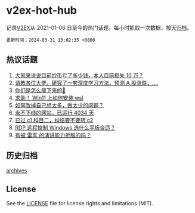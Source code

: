 # v2ex-hot-hub

 记录[V2EX](https://www.v2ex.com/)从 2021-01-06 日至今的热门话题。每小时抓取一次数据，按天[归档](archives)。

`更新时间：2024-03-31 13:02:35 +0800`

## 热议话题

1. [大家来说说目前炒币亏了多少钱，本人目前损失 10 万？](https://www.v2ex.com/t/1028441)
1. [请教各位大佬，研究了一套深度学习方法，预测 A 股涨跌，....](https://www.v2ex.com/t/1028472)
1. [你们是怎么瘦下来的🤗](https://www.v2ex.com/t/1028463)
1. [求助！ Win11 上如何安装 wsl](https://www.v2ex.com/t/1028402)
1. [如何改掉自己想太多，做太少的问题？](https://www.v2ex.com/t/1028462)
1. [永不下线的网站，已运行 4034 天](https://www.v2ex.com/t/1028439)
1. [已过 c1 科目二，纠结要不要转 c2](https://www.v2ex.com/t/1028394)
1. [RDP 远程控制 Windows 选什么平板合适？](https://www.v2ex.com/t/1028365)
1. [有被 雷军 的演讲能力折服的吗？](https://www.v2ex.com/t/1028482)

## 历史归档

[archives](archives)

## License

See the [LICENSE](LICENSE) file for license rights and limitations (MIT).
